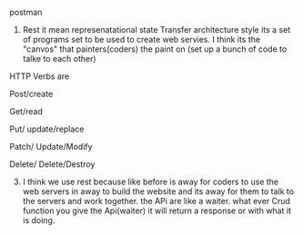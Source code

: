  postman 

1. Rest  it mean represenatational state Transfer  architecture style  its a set of programs set to be used to create web servies. I think its the "canvos" that painters(coders) the paint on (set up a bunch of code to talke to each other) 

HTTP Verbs are 

Post/create 

Get/read 

Put/ update/replace 

Patch/ Update/Modify 

Delete/ Delete/Destroy 

3. I think we use rest because like before is away for coders to use the web servers in away to build the website and its away for them to talk to the servers and work together. the APi are like a waiter. what ever Crud function you give the Api(waiter) it will return a response or with what it is doing. 